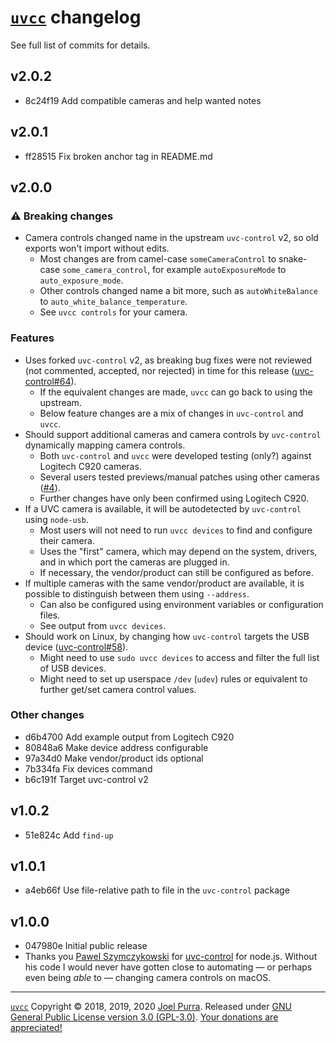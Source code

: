 # [`uvcc`](https://joelpurra.com/projects/uvcc/) changelog

See full list of commits for details.

## v2.0.2

- 8c24f19 Add compatible cameras and help wanted notes

## v2.0.1

- ff28515 Fix broken anchor tag in README.md

## v2.0.0

### ⚠ Breaking changes

- Camera controls changed name in the upstream `uvc-control` v2, so old exports won't import without edits.
  - Most changes are from camel-case `someCameraControl` to snake-case `some_camera_control`, for example `autoExposureMode` to `auto_exposure_mode`.
  - Other controls changed name a bit more, such as `autoWhiteBalance` to `auto_white_balance_temperature`.
  - See `uvcc controls` for your camera.

### Features

- Uses forked `uvc-control` v2, as breaking bug fixes were not reviewed (not commented, accepted, nor rejected) in time for this release ([uvc-control#64](https://github.com/makenai/node-uvc-control/pull/64)).
  - If the equivalent changes are made, `uvcc` can go back to using the upstream.
  - Below feature changes are a mix of changes in `uvc-control` and `uvcc`.
- Should support additional cameras and camera controls by `uvc-control` dynamically mapping camera controls.
  - Both `uvc-control` and `uvcc` were developed testing (only?) against Logitech C920 cameras.
  - Several users tested previews/manual patches using other cameras ([#4](https://github.com/joelpurra/uvcc/issues/4)).
  - Further changes have only been confirmed using Logitech C920.
- If a UVC camera is available, it will be autodetected by `uvc-control` using `node-usb`.
  - Most users will not need to run `uvcc devices` to find and configure their camera.
  - Uses the "first" camera, which may depend on the system, drivers, and in which port the cameras are plugged in.
  - If necessary, the vendor/product can still be configured as before.
- If multiple cameras with the same vendor/product are available, it is possible to distinguish between them using `--address`.
  - Can also be configured using environment variables or configuration files.
  - See output from `uvcc devices`.
- Should work on Linux, by changing how `uvc-control` targets the USB device ([uvc-control#58](https://github.com/makenai/node-uvc-control/issues/58)).
  - Might need to use `sudo uvcc devices` to access and filter the full list of USB devices.
  - Might need to set up userspace `/dev` (`udev`) rules or equivalent to further get/set camera control values.

### Other changes

- d6b4700 Add example output from Logitech C920
- 80848a6 Make device address configurable
- 97a34d0 Make vendor/product ids optional
- 7b334fa Fix devices command
- b6c191f Target uvc-control v2

## v1.0.2

- 51e824c Add `find-up`

## v1.0.1

- a4eb66f Use file-relative path to file in the `uvc-control` package

## v1.0.0

- 047980e Initial public release
- Thanks you [Pawel Szymczykowski](http://twitter.com/makenai) for [uvc-control](https://github.com/makenai/node-uvc-control) for node.js. Without his code I would never have gotten close to automating — or perhaps even being _able_ to — changing camera controls on macOS.

---

[`uvcc`](https://joelpurra.com/projects/uvcc/) Copyright &copy; 2018, 2019, 2020 [Joel Purra](https://joelpurra.com/). Released under [GNU General Public License version 3.0 (GPL-3.0)](https://www.gnu.org/licenses/gpl.html). [Your donations are appreciated!](https://joelpurra.com/donate/)
